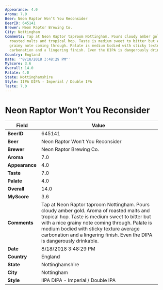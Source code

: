 ```yaml
---
Appearance: 4.0
Aroma: 7.0
Beer: Neon Raptor Won’t You Reconsider
BeerID: 645141
Brewer: Neon Raptor Brewing Co.
City: Nottingham
Comments: Tap at Neon Raptor taproom Nottingham. Pours cloudy amber gold. Aroma of
  roasted malts and tropical hop. Taste is medium sweet to bitter but with a nice
  grainy note coming through. Palate is medium bodied with sticky texture average
  carbonation and a lingering finish. Even the DIPA is dangerously drinkable.
Country: England
Date: '"8/18/2018 3:48:29 PM"'
MyScore: 3.6
Overall: 14.0
Palate: 4.0
State: Nottinghamshire
Style: IIPA DIPA - Imperial / Double IPA
Taste: 7.0
---
```


# Neon Raptor Won’t You Reconsider

| Field         | Value |
|---------------|-------|
| **BeerID** | 645141 |
| **Beer** | Neon Raptor Won’t You Reconsider |
| **Brewer** | Neon Raptor Brewing Co. |
| **Aroma** | 7.0 |
| **Appearance** | 4.0 |
| **Taste** | 7.0 |
| **Palate** | 4.0 |
| **Overall** | 14.0 |
| **MyScore** | 3.6 |
| **Comments** | Tap at Neon Raptor taproom Nottingham. Pours cloudy amber gold. Aroma of roasted malts and tropical hop. Taste is medium sweet to bitter but with a nice grainy note coming through. Palate is medium bodied with sticky texture average carbonation and a lingering finish. Even the DIPA is dangerously drinkable. |
| **Date** | 8/18/2018 3:48:29 PM |
| **Country** | England |
| **State** | Nottinghamshire |
| **City** | Nottingham |
| **Style** | IIPA DIPA - Imperial / Double IPA |
